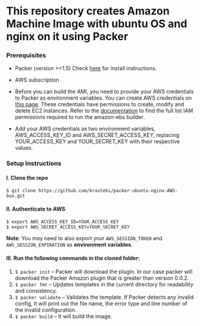# This repository creates Amazon Machine Image with ubuntu OS and nginx on it using Packer

### Prerequisites

- Packer (version >=1.5) Check [here](https://learn.hashicorp.com/tutorials/packer/get-started-install-cli) for install instructions.
- AWS subscription


-	Before you can build the AMI, you need to provide your AWS credentials to Packer as environment variables. You can create AWS credentials on [this page](https://console.aws.amazon.com/iam/home?#security_credential). These credentials have permissions to create, modify and delete EC2 instances. Refer to the [documentation](https://www.packer.io/plugins/builders/amazon#iam-task-or-instance-role) to find the full list IAM permissions required to run the amazon-ebs builder.
-	Add your AWS credentials as two environment variables, AWS_ACCESS_KEY_ID and AWS_SECRET_ACCESS_KEY, replacing YOUR_ACCESS_KEY and YOUR_SECRET_KEY with their respective values.
   

### Setup Instructions


#### I. Clone the repo

```
$ git clone https://github.com/krasteki/packer-ubuntu-nginx-AWS-box.git
```

#### II. Authenticate to AWS

```
$ export AWS_ACCESS_KEY_ID=YOUR_ACCESS_KEY
$ export AWS_SECRET_ACCESS_KEY=YOUR_SECRET_KEY
```

**Note**: You may need to also export your `AWS_SESSION_TOKEN` and `AWS_SESSION_EXPIRATION` as **environment variables**.

#### III. Run the following commands in the cloned folder:

1. `$ packer init` – Packer will download the plugin. In our case packer will download the Packer Amazon plugin that is greater than version 0.0.2.
2. `$ packer fmt` – Updates templates in the current directory for readability and consistency. 
3. `$ packer validate` – Validates the template. If Packer detects any invalid config, It will print out the file name, the error type and line number of the invalid configuration.
4. `$ packer build`  – It will build the image.
